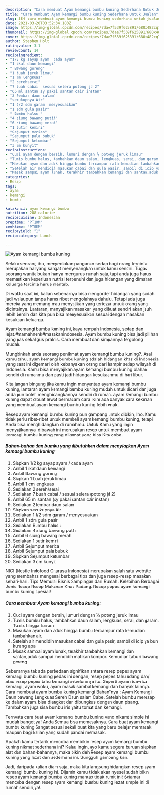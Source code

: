 ```yaml
---
description: "Cara membuat Ayam kemangi bumbu kuning Sederhana Untuk Jualan"
title: "Cara membuat Ayam kemangi bumbu kuning Sederhana Untuk Jualan"
slug: 354-cara-membuat-ayam-kemangi-bumbu-kuning-sederhana-untuk-jualan
date: 2021-03-20T03:52:34.183Z
image: https://img-global.cpcdn.com/recipes/7dae7f539f625891/680x482cq70/ayam-kemangi-bumbu-kuning-foto-resep-utama.jpg
thumbnail: https://img-global.cpcdn.com/recipes/7dae7f539f625891/680x482cq70/ayam-kemangi-bumbu-kuning-foto-resep-utama.jpg
cover: https://img-global.cpcdn.com/recipes/7dae7f539f625891/680x482cq70/ayam-kemangi-bumbu-kuning-foto-resep-utama.jpg
author: Stephen Holt
ratingvalue: 3.1
reviewcount: 14
recipeingredient:
- "1/2 kg sayap ayam  dada ayam"
- "1 ikat daun kemangi"
- " Bawang goreng"
- "1 buah jeruk limau"
- "1 cm lengkuas"
- "2 serehserai"
- "7 buah cabai  sesuai selera potong jd 2"
- "65 ml santan sy pakai santan cair instan"
- "2 lembar daun salam"
- "secukupnya Air"
- "1 1/2 sdm garam  menyesuaikan"
- "1 sdm gula pasir"
- " Bumbu halus "
- "4 siung bawang putih"
- "6 siung bawang merah"
- "1 butir kemiri"
- "Sejumput merica"
- "Sejumput pala bubuk"
- "Sejumput ketumbar"
- "3 cm kunyit"
recipeinstructions:
- "Cuci ayam dengan bersih, lumuri dengan ½ potong jeruk limau"
- "Tumis bumbu halus, tambahkan daun salam, lengkuas, serai, dan garam. Tumis hingga harum"
- "Masukan ayam dan aduk hingga bumbu tercampur rata kemudian tambahkan air."
- "Setelah air mendidih masukan cabai dan gula pasir, sambil di icip ya bun kurang apa."
- "Masak sampai ayam lunak, terakhir tambahkan kemangi dan santan,aduk sampai mendidih matikan kompor. Kemudian taburi bawang goreng"
categories:
- Resep
tags:
- ayam
- kemangi
- bumbu

katakunci: ayam kemangi bumbu 
nutrition: 288 calories
recipecuisine: Indonesian
preptime: "PT10M"
cooktime: "PT55M"
recipeyield: "1"
recipecategory: Lunch

---
```



![Ayam kemangi bumbu kuning](https://img-global.cpcdn.com/recipes/7dae7f539f625891/680x482cq70/ayam-kemangi-bumbu-kuning-foto-resep-utama.jpg)

Selaku seorang ibu, menyediakan panganan sedap bagi orang tercinta merupakan hal yang sangat menyenangkan untuk kamu sendiri. Tugas seorang  wanita bukan hanya mengurus rumah saja, tapi anda juga harus memastikan keperluan nutrisi terpenuhi dan juga hidangan yang dimakan keluarga tercinta harus mantab.

Di waktu  saat ini, kalian sebenarnya bisa mengorder hidangan yang sudah jadi walaupun tanpa harus ribet mengolahnya dahulu. Tetapi ada juga mereka yang memang mau menyajikan yang terlezat untuk orang yang dicintainya. Lantaran, menyajikan masakan yang dibuat sendiri akan jauh lebih bersih dan kita pun bisa menyesuaikan sesuai dengan masakan kesukaan keluarga. 

Ayam kemangi bumbu kuning ini, kaya rempah Indonesia, sedap dan lejat.#mamahnenk#masakanindonesia. Ayam bumbu kuning bisa jadi pilihan yang pas sekaligus praktis. Cara membuat dan simpannya tergolong mudah.

Mungkinkah anda seorang penikmat ayam kemangi bumbu kuning?. Asal kamu tahu, ayam kemangi bumbu kuning adalah hidangan khas di Indonesia yang saat ini digemari oleh kebanyakan orang dari hampir setiap wilayah di Indonesia. Kamu bisa menyajikan ayam kemangi bumbu kuning olahan sendiri di rumahmu dan pasti jadi hidangan kesukaanmu di hari libur.

Kita jangan bingung jika kamu ingin menyantap ayam kemangi bumbu kuning, lantaran ayam kemangi bumbu kuning mudah untuk dicari dan juga anda pun boleh menghidangkannya sendiri di rumah. ayam kemangi bumbu kuning dapat dibuat lewat bermacam cara. Kini ada banyak cara kekinian yang membuat ayam kemangi bumbu kuning lebih enak.

Resep ayam kemangi bumbu kuning pun gampang untuk dibikin, lho. Kamu tidak perlu ribet-ribet untuk membeli ayam kemangi bumbu kuning, tetapi Anda bisa menghidangkan di rumahmu. Untuk Kamu yang ingin menyajikannya, dibawah ini merupakan resep untuk membuat ayam kemangi bumbu kuning yang nikamat yang bisa Kita coba.

<!--inarticleads1-->

##### Bahan-bahan dan bumbu yang dibutuhkan dalam menyiapkan Ayam kemangi bumbu kuning:

1. Siapkan 1/2 kg sayap ayam / dada ayam
1. Ambil 1 ikat daun kemangi
1. Ambil  Bawang goreng
1. Siapkan 1 buah jeruk limau
1. Ambil 1 cm lengkuas
1. Sediakan 2 sereh/serai
1. Sediakan 7 buah cabai / sesuai selera (potong jd 2)
1. Ambil 65 ml santan (sy pakai santan cair instan)
1. Sediakan 2 lembar daun salam
1. Siapkan secukupnya Air
1. Sediakan 1 1/2 sdm garam / menyesuaikan
1. Ambil 1 sdm gula pasir
1. Sediakan  Bumbu halus :
1. Sediakan 4 siung bawang putih
1. Ambil 6 siung bawang merah
1. Sediakan 1 butir kemiri
1. Ambil Sejumput merica
1. Ambil Sejumput pala bubuk
1. Siapkan Sejumput ketumbar
1. Sediakan 3 cm kunyit


NICI (Nestle Indofood Citarasa Indonesia) merupakan salah satu website yang membahas mengenai berbagai tips dan juga resep-resep masakan sehari-hari. Tips Memulai Bisnis Sampingan dari Rumah. Kelebihan Berbagai Jenis Resep Resep Makanan Khas Padang. Resep pepes ayam kemangi bumbu kuning spesial! 

<!--inarticleads2-->

##### Cara membuat Ayam kemangi bumbu kuning:

1. Cuci ayam dengan bersih, lumuri dengan ½ potong jeruk limau
1. Tumis bumbu halus, tambahkan daun salam, lengkuas, serai, dan garam. Tumis hingga harum
1. Masukan ayam dan aduk hingga bumbu tercampur rata kemudian tambahkan air.
1. Setelah air mendidih masukan cabai dan gula pasir, sambil di icip ya bun kurang apa.
1. Masak sampai ayam lunak, terakhir tambahkan kemangi dan santan,aduk sampai mendidih matikan kompor. Kemudian taburi bawang goreng


Sebenarnya tak ada perbedaan signifikan antara resep pepes ayam kemangi bumbu kuning pedas ini dengan, resep pepes tahu udang dan/ atau resep pepes tahu kemangi sebelumnya itu. Seperti ayam rica-rica kemangi, ayam woku, ayam masak sambal kemangi dan banyak lainnya. Cara membuat ayam bumbu kuning kemangi Bahan&#34;nya : Ayam Kemangi Daun bawang Lengkuas Sereh Daun salam Cabe. Setelah bumbu meresap ke dalam ayam, bisa diangkat dan dibungkus dengan daun pisang. Tambahkan juga sisa bumbu iris yaitu tomat dan kemangi. 

Ternyata cara buat ayam kemangi bumbu kuning yang nikamt simple ini mudah banget ya! Anda Semua bisa memasaknya. Cara buat ayam kemangi bumbu kuning Sangat sesuai sekali buat kita yang baru belajar memasak maupun bagi kalian yang sudah pandai memasak.

Apakah kamu tertarik mencoba membikin resep ayam kemangi bumbu kuning nikmat sederhana ini? Kalau ingin, ayo kamu segera buruan siapkan alat dan bahan-bahannya, maka bikin deh Resep ayam kemangi bumbu kuning yang lezat dan sederhana ini. Sungguh gampang kan. 

Jadi, daripada kalian diam saja, maka kita langsung hidangkan resep ayam kemangi bumbu kuning ini. Dijamin kamu tiidak akan nyesel sudah bikin resep ayam kemangi bumbu kuning mantab tidak rumit ini! Selamat mencoba dengan resep ayam kemangi bumbu kuning lezat simple ini di rumah sendiri,ya!.


